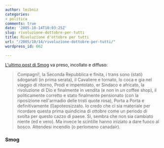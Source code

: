 ```yaml
---
author: leibniz
categories:
- politica
comments: true
date: '2005-10-14T10:03:25Z'
slug: rivoluzione-dottobre-per-tutti
title: Rivoluzione d'ottobre per tutti
url: "/2005/10/14/rivoluzione-dottobre-per-tutti/"
wordpress_id: 662

---
```

[L'ultimo post di Smog](http://smog.ilcannocchiale.it/?id_blogdoc=688091) va preso, incollato e diffuso: 

> Compagni!, la Seconda Repubblica e finita, i trans sono (stati) sdoganati (in prima serata), il Cavaliere e tornato, lo coca e gia nel viaggio di ritorno, Prodi e impentolato, er Sindaco e africato, la rivoluzione di Dio e finalmente in vendita (e non in un coffee shop), il politicamente corretto e stato finalmente pensionato (con la riposizione nell'armadio delle tristi quote rosa), Porta a Porta e definitivamente (l)apoteosizzato. Io credo che ci sia materiale per ricordare questa prima quindicina di ottobre come un periodo di svolta per questo cazzo di paese. Si, sembra che non sia cambiato niente (ed e vero). Ma invece le scintille hanno iniziato a dare fuoco al bosco. Attendesi incendio (o perlomeno canadair).

### Smog
